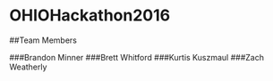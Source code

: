 # OHIOHackathon2016

##Team Members 

###Brandon Minner
###Brett Whitford
###Kurtis Kuszmaul
###Zach Weatherly